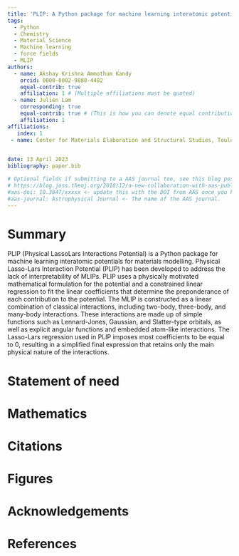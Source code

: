```yaml
---
title: 'PLIP: A Python package for machine learning interatomic potentials'
tags:
  - Python
  - Chemistry
  - Material Science
  - Machine learning
  - force fields
  - MLIP
authors:
  - name: Akshay Krishna Ammothum Kandy
    orcid: 0000-0002-9880-4482
    equal-contrib: true
    affiliation: 1 # (Multiple affiliations must be quoted)
  - name: Julien Lam
    corresponding: true
    equal-contrib: true # (This is how you can denote equal contributions between multiple authors)
    affiliation: 1
affiliations:
   index: 1
 - name: Center for Materials Elaboration and Structural Studies, Toulouse, France
   

date: 13 April 2023
bibliography: paper.bib

# Optional fields if submitting to a AAS journal too, see this blog post:
# https://blog.joss.theoj.org/2018/12/a-new-collaboration-with-aas-publishing
#aas-doi: 10.3847/xxxxx <- update this with the DOI from AAS once you know it.
#aas-journal: Astrophysical Journal <- The name of the AAS journal.
---
```


# Summary
PLIP (Physical LassoLars Interactions Potential) is a Python package for machine learning interatomic potentials for materials modelling. Physical Lasso-Lars Interaction Potential (PLIP) has been developed to address the lack of interpretability of MLIPs. PLIP uses a physically motivated mathematical formulation for the potential and a constrained linear regression to fit the linear coefficients that determine the preponderance of each contribution to the potential. The MLIP is constructed as a linear combination of classical interactions, including two-body, three-body, and many-body interactions. These interactions are made up of simple functions such as Lennard-Jones, Gaussian, and Slatter-type orbitals, as well as explicit angular functions and embedded atom-like interactions. The Lasso-Lars regression used in PLIP imposes most coefficients to be equal to 0, resulting in a simplified final expression that retains only the main physical nature of the interactions.


# Statement of need



# Mathematics


# Citations



# Figures


# Acknowledgements


# References
